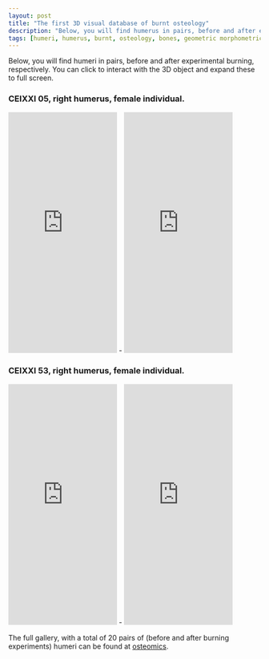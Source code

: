 ```yaml
---
layout: post
title: "The first 3D visual database of burnt osteology"
description: "Below, you will find humerus in pairs, before and after experimental burning, respectively. Click to interact with the 3D object."
tags: [humeri, humerus, burnt, osteology, bones, geometric morphometric, 3D models]
---
```


Below, you will find humeri in pairs, before and after experimental burning, respectively. You can click to interact with the 3D object and expand these to full screen.

### CEIXXI 05, right humerus, female individual.
<iframe src="https://sketchfab.com/models/3ab7679855e94b3ab93aaa854c36d7cd/embed" width="43%" height="480" frameborder="0" allowfullscreen="allowfullscreen"></iframe> - <iframe src="https://sketchfab.com/models/8252cb4bfd7547d0acffa782cf58fb97/embed" width="43%" height="480" frameborder="0" allowfullscreen="allowfullscreen"></iframe>

### CEIXXI 53, right humerus, female individual.
<iframe src="https://sketchfab.com/models/1ad6e519842b456d915fe7e48ba944a9/embed" width="43%" height="480" frameborder="0" allowfullscreen="allowfullscreen"></iframe> - <iframe src="https://sketchfab.com/models/bfc65c33d6194f7194381b07404363b4/embed" width="43%" height="480" frameborder="0" allowfullscreen="allowfullscreen"></iframe>

The full gallery, with a total of 20 pairs of (before and after burning experiments) humeri can be found at [osteomics](http://osteomics.com/3d-hot-humeri).